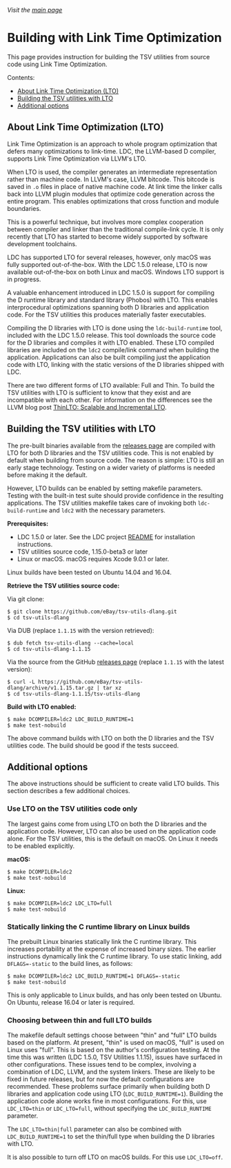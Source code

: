 _Visit the [main page](../README.md)_

# Building with Link Time Optimization

This page provides instruction for building the TSV utilities from source code using Link Time Optimization.

Contents:

  * [About Link Time Optimization (LTO)](#about-link-time-optimization-lto)
  * [Building the TSV utilities with LTO](#building-the-tsv-utilities-with-LTO)
  * [Additional options](#additional-options)

## About Link Time Optimization (LTO)

Link Time Optimization is an approach to whole program optimization that defers many optimizations to link-time. LDC, the LLVM-based D compiler, supports Link Time Optimization via LLVM's LTO.

When LTO is used, the compiler generates an intermediate representation rather than machine code. In LLVM's case, LLVM bitcode. This bitcode is saved in `.o` files in place of native machine code. At link time the linker calls back into LLVM plugin modules that optimize code generation across the entire program. This enables optimizations that cross function and module boundaries.

This is a powerful technique, but involves more complex cooperation between compiler and linker than the traditional compile-link cycle. It is only recently that LTO has started to become widely supported by software development toolchains.

LDC has supported LTO for several releases, however, only macOS was fully supported out-of-the-box. With the LDC 1.5.0 release, LTO is now available out-of-the-box on both Linux and macOS. Windows LTO support is in progress.

A valuable enhancement introduced in LDC 1.5.0 is support for compiling the D runtime library and standard library (Phobos) with LTO. This enables interprocedural optimizations spanning both D libraries and application code. For the TSV utilities this produces materially faster executables.

Compiling the D libraries with LTO is done using the `ldc-build-runtime` tool, included with the LDC 1.5.0 release. This tool downloads the source code for the D libraries and compiles it with LTO enabled. These LTO compiled libraries are included on the `ldc2` compile/link command when building the application. Applications can also be built compiling just the application code with LTO, linking with the static versions of the D libraries shipped with LDC.

There are two different forms of LTO available: Full and Thin. To build the TSV utilities with LTO is sufficient to know that they exist and are incompatible with each other. For information on the differences see the LLVM blog post [ThinLTO: Scalable and Incremental LTO](http://blog.llvm.org/2016/06/thinlto-scalable-and-incremental-lto.html).

## Building the TSV utilities with LTO

The pre-built binaries available from the [releases page](https://github.com/eBay/tsv-utils-dlang/releases) are compiled with LTO for both D libraries and the TSV utilities code. This is not enabled by default when building from source code. The reason is simple: LTO is still an early stage technology. Testing on a wider variety of platforms is needed before making it the default.

However, LTO builds can be enabled by setting makefile parameters. Testing with the built-in test suite should provide confidence in the resulting applications. The TSV utilities makefile takes care of invoking both `ldc-build-runtime` and `ldc2` with the necessary parameters.

**Prerequisites:**
  * LDC 1.5.0 or later. See the LDC project [README](https://github.com/ldc-developers/ldc/blob/master/README.md) for installation instructions.
  * TSV utilities source code, 1.15.0-beta3 or later
  * Linux or macOS. macOS requires Xcode 9.0.1 or later.

Linux builds have been tested on Ubuntu 14.04 and 16.04.

**Retrieve the TSV utilities source code:**

Via git clone:

```
$ git clone https://github.com/eBay/tsv-utils-dlang.git
$ cd tsv-utils-dlang
```

Via DUB (replace `1.1.15` with the version retrieved):

```
$ dub fetch tsv-utils-dlang --cache=local
$ cd tsv-utils-dlang-1.1.15
```

Via the source from the GitHub [releases page](https://github.com/eBay/tsv-utils-dlang/releases) (replace `1.1.15` with the latest version):

```
$ curl -L https://github.com/eBay/tsv-utils-dlang/archive/v1.1.15.tar.gz | tar xz
$ cd tsv-utils-dlang-1.1.15/tsv-utils-dlang
```

**Build with LTO enabled:**

```
$ make DCOMPILER=ldc2 LDC_BUILD_RUNTIME=1
$ make test-nobuild
```

The above command builds with LTO on both the D libraries and the TSV utilities code. The build should be good if the tests succeed.

## Additional options

The above instructions should be sufficient to create valid LTO builds. This section describes a few additional choices.

### Use LTO on the TSV utilities code only

The largest gains come from using LTO on both the D libraries and the application code. However, LTO can also be used on the application code alone. For the TSV utilities, this is the default on macOS. On Linux it needs to be enabled explicitly.

**macOS:**
```
$ make DCOMPILER=ldc2
$ make test-nobuild
```

**Linux:**
```
$ make DCOMPILER=ldc2 LDC_LTO=full
$ make test-nobuild
```

### Statically linking the C runtime library on Linux builds

The prebuilt Linux binaries statically link the C runtime library. This increases portability at the expense of increased binary sizes. The earlier instructions dynamically link the C runtime library. To use static linking, add `DFLAGS=-static` to the build lines, as follows:

```
$ make DCOMPILER=ldc2 LDC_BUILD_RUNTIME=1 DFLAGS=-static
$ make test-nobuild
```

This is only applicable to Linux builds, and has only been tested on Ubuntu. On Ubuntu, release 16.04 or later is required.

### Choosing between thin and full LTO builds

The makefile default settings choose between "thin" and "full" LTO builds based on the platform. At present, "thin" is used on macOS, "full" is used on Linux uses "full". This is based on the author's configuration testing. At the time this was written (LDC 1.5.0, TSV Utilities 1.1.15), issues have surfaced in other configurations. These issues tend to be complex, involving a combination of LDC, LLVM, and the system linkers. These are likely to be fixed in future releases, but for now the default configurations are recommended. These problems surface primarily when building both D libraries and application code using LTO (`LDC_BUILD_RUNTIME=1`). Building the application code alone works fine in most configurations. For this, use `LDC_LTO=thin` or `LDC_LTO=full`, without specifying the `LDC_BUILD_RUNTIME` parameter.

The `LDC_LTO=thin|full` parameter can also be combined with `LDC_BUILD_RUNTIME=1` to set the thin/full type when building the D libraries with LTO.

It is also possible to turn off LTO on macOS builds. For this use `LDC_LTO=off`.
